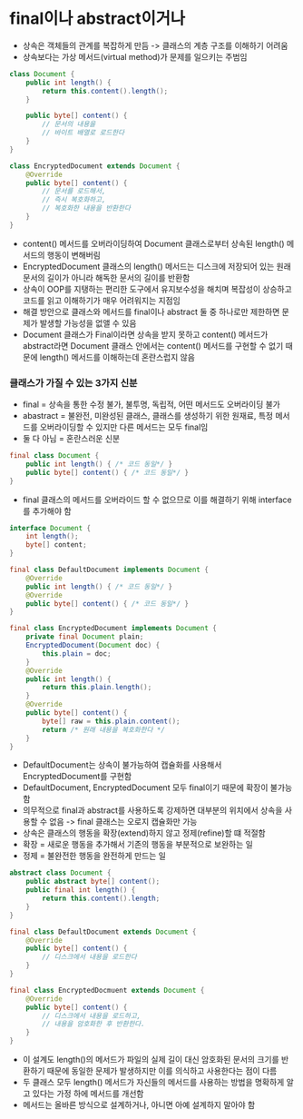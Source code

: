 # final이나 abstract이거나
- 상속은 객체들의 관계를 복잡하게 만듬 -> 클래스의 계층 구조를 이해하기 어려움
- 상속보다는 가상 메서드(virtual method)가 문제를 일으키는 주범임

```java
class Document {
    public int length() {
        return this.content().length();
    }

    public byte[] content() {
        // 문서의 내용을
        // 바이트 배열로 로드한다
    }
}

class EncryptedDocument extends Document {
    @Override
    public byte[] content() {
        // 문서를 로드해서,
        // 즉시 복호화하고,
        // 복호화한 내용을 반환한다
    }
}
```

- content() 메서드를 오버라이딩하여 Document 클래스로부터 상속된 length() 메서드의 행동이 변해버림
- EncryptedDocument 클래스의 length() 메서드는 디스크에 저장되어 있는 원래 문서의 길이가 아니라 해독한 문서의 길이를 반환함
- 상속이 OOP를 지탱하는 편리한 도구에서 유지보수성을 해치며 복잡성이 상승하고 코드를 읽고 이해하기가 매우 어려워지는 지점임
- 해결 방안으로 클래스와 메서드를 final이나 abstract 둘 중 하나로만 제한하면 문제가 발생할 가능성을 없앨 수 있음
- Document 클래스가 Final이라면 상속을 받지 못하고 content() 메서드가 abstract라면 Document 클래스 안에서는 content() 메서드를 구현할 수 없기 때문에 length() 메서드를 이해하는데 혼란스럽지 않음

### 클래스가 가질 수 있는 3가지 신분
- final = 상속을 통한 수정 불가, 불투명, 독립적, 어떤 메서드도 오버라이딩 불가
- abastract = 불완전, 미완성된 클래스, 클래스를 생성하기 위한 원재료, 특정 메서드를 오버라이딩할 수 있지만 다른 메서드는 모두 final임
- 둘 다 아님 = 혼란스러운 신분

```java
final class Document {
    public int length() { /* 코드 동일*/ }
    public byte[] content() { /* 코드 동일*/ }
}
```

- final 클래스의 메서드를 오버라이드 할 수 없으므로 이를 해결하기 위해 interface를 추가해야 함

```java
interface Document {
    int length();
    byte[] content;
}

final class DefaultDocument implements Document {
    @Override
    public int length() { /* 코드 동일*/ }
    @Override
    public byte[] content() { /* 코드 동일*/ }
}

final class EncryptedDocument implements Document {
    private final Document plain;
    EncryptedDocument(Document doc) {
        this.plain = doc;
    }
    @Override
    public int length() { 
        return this.plain.length();
    }
    @Override
    public byte[] content() {
        byte[] raw = this.plain.content();
        return /* 원래 내용을 복호화한다 */
    }
}
```

- DefaultDocument는 상속이 불가능하여 캡슐화를 사용해서 EncryptedDocument를 구현함
- DefaultDocument, EncryptedDocument 모두 final이기 때문에 확장이 불가능함
- 의무적으로 final과 abstract를 사용하도록 강제하면 대부분의 위치에서 상속을 사용할 수 없음 -> final 클래스는 오로지 캡슐화만 가능
- 상속은 클래스의 행동을 확장(extend)하지 않고 정제(refine)할 떄 적절함
- 확장 = 새로운 행동을 추가해서 기존의 행동을 부분적으로 보완하는 일
- 정제 = 불완전한 행동을 완전하게 만드는 일

```java
abstract class Document {
    public abstract byte[] content();
    public final int length() {
        return this.content().length;
    }
}

final class DefaultDocument extends Document {
    @Override
    public byte[] content() {
        // 디스크에서 내용을 로드한다
    }
}

final class EncryptedDocmuent extends Document {
    @Override
    public byte[] content() {
        // 디스크에서 내용을 로드하고,
        // 내용을 암호화한 후 반환한다.
    }
}
```

- 이 설계도 length()의 메서드가 파일의 실제 길이 대신 암호화된 문서의 크기를 반환하기 때문에 동일한 문제가 발생하지만 이를 의식하고 사용한다는 점이 다름
- 두 클래스 모두 length() 메서드가 자신들의 메서드를 사용하는 방법을 명확하게 알고 있다는 가정 하에 메서드를 개선함
- 메서드는 올바른 방식으로 설계하거나, 아니면 아예 설계하지 말아야 함